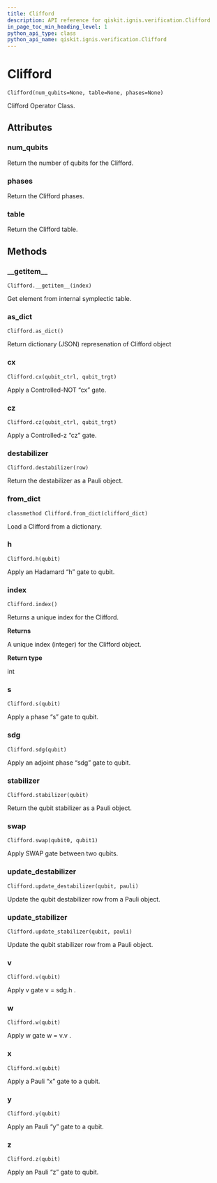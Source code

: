 ```yaml
---
title: Clifford
description: API reference for qiskit.ignis.verification.Clifford
in_page_toc_min_heading_level: 1
python_api_type: class
python_api_name: qiskit.ignis.verification.Clifford
---
```


# Clifford

<span id="qiskit.ignis.verification.Clifford" />

`Clifford(num_qubits=None, table=None, phases=None)`

Clifford Operator Class.

## Attributes

### num\_qubits

Return the number of qubits for the Clifford.

### phases

Return the Clifford phases.

### table

Return the Clifford table.

## Methods

### \_\_getitem\_\_

<span id="qiskit.ignis.verification.Clifford.__getitem__" />

`Clifford.__getitem__(index)`

Get element from internal symplectic table.

### as\_dict

<span id="qiskit.ignis.verification.Clifford.as_dict" />

`Clifford.as_dict()`

Return dictionary (JSON) represenation of Clifford object

### cx

<span id="qiskit.ignis.verification.Clifford.cx" />

`Clifford.cx(qubit_ctrl, qubit_trgt)`

Apply a Controlled-NOT “cx” gate.

### cz

<span id="qiskit.ignis.verification.Clifford.cz" />

`Clifford.cz(qubit_ctrl, qubit_trgt)`

Apply a Controlled-z “cz” gate.

### destabilizer

<span id="qiskit.ignis.verification.Clifford.destabilizer" />

`Clifford.destabilizer(row)`

Return the destabilizer as a Pauli object.

### from\_dict

<span id="qiskit.ignis.verification.Clifford.from_dict" />

`classmethod Clifford.from_dict(clifford_dict)`

Load a Clifford from a dictionary.

### h

<span id="qiskit.ignis.verification.Clifford.h" />

`Clifford.h(qubit)`

Apply an Hadamard “h” gate to qubit.

### index

<span id="qiskit.ignis.verification.Clifford.index" />

`Clifford.index()`

Returns a unique index for the Clifford.

**Returns**

A unique index (integer) for the Clifford object.

**Return type**

int

### s

<span id="qiskit.ignis.verification.Clifford.s" />

`Clifford.s(qubit)`

Apply a phase “s” gate to qubit.

### sdg

<span id="qiskit.ignis.verification.Clifford.sdg" />

`Clifford.sdg(qubit)`

Apply an adjoint phase “sdg” gate to qubit.

### stabilizer

<span id="qiskit.ignis.verification.Clifford.stabilizer" />

`Clifford.stabilizer(qubit)`

Return the qubit stabilizer as a Pauli object.

### swap

<span id="qiskit.ignis.verification.Clifford.swap" />

`Clifford.swap(qubit0, qubit1)`

Apply SWAP gate between two qubits.

### update\_destabilizer

<span id="qiskit.ignis.verification.Clifford.update_destabilizer" />

`Clifford.update_destabilizer(qubit, pauli)`

Update the qubit destabilizer row from a Pauli object.

### update\_stabilizer

<span id="qiskit.ignis.verification.Clifford.update_stabilizer" />

`Clifford.update_stabilizer(qubit, pauli)`

Update the qubit stabilizer row from a Pauli object.

### v

<span id="qiskit.ignis.verification.Clifford.v" />

`Clifford.v(qubit)`

Apply v gate v = sdg.h .

### w

<span id="qiskit.ignis.verification.Clifford.w" />

`Clifford.w(qubit)`

Apply w gate w = v.v .

### x

<span id="qiskit.ignis.verification.Clifford.x" />

`Clifford.x(qubit)`

Apply a Pauli “x” gate to a qubit.

### y

<span id="qiskit.ignis.verification.Clifford.y" />

`Clifford.y(qubit)`

Apply an Pauli “y” gate to a qubit.

### z

<span id="qiskit.ignis.verification.Clifford.z" />

`Clifford.z(qubit)`

Apply an Pauli “z” gate to qubit.


